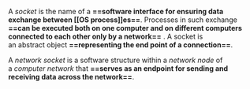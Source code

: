 A *socket* is the name of a **==software interface for ensuring data exchange between [[OS process]]es==**. Processes in such exchange **==can be executed both on one computer and on different computers connected to each other only by a network==** . A socket is an abstract object **==representing the end point of a connection==**.

A *network socket* is a software structure within a *network node* of a *computer network* that **==serves as an endpoint for sending and receiving data across the network==**.